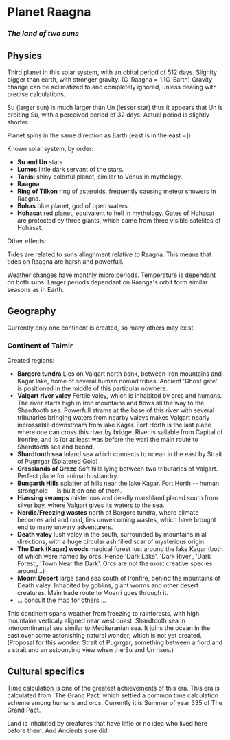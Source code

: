 Planet Raagna
=========
### *The land of two suns* ###


Physics
---------

Third planet in this solar system, with an obital period of 512 days.
Slighlty bigger than earth, with stronger gravity. (G_Raagna = 1.1G_Earth)
Gravity change can be aclimatized to and completely ignored, unless dealing with
precise calculations.

Su (larger sun) is much larger than Un (lesser star) thus it appears that Un is
orbiting Su, with a perceived period of 32 days. Actual period is slightly shorter.

Planet spins in the same direction as Earth (east is in the east =])

Known solar system, by order:

*   __Su and Un__       stars
*   __Lumos__           little dark servant of the stars.
*   __Tanisi__          shiny colorful planet, similar to Venus in mythology.
*   __Raagna__
*   __Ring of Tilkon__ ring of asteroids, frequently causing meteor showers in
    Raagna.
*   __Bohas__           blue planet, god of open waters.
*   __Hohasat__         red planet, equivalent to hell in mythology. Gates of
    Hohasat are protected by three giants, which came from three visible
    satelites of Hohasat.

Other effects:

Tides are related to suns alingnment relative to Raagna. This means that tides
on Raagna are harsh and powerfull.

Weather changes have monthly micro periods. Temperature is dependant on both suns.
Larger periods dependant on Raanga's orbit form similar seasons as in Earth.

Geography
---------

Currently only one continent is created, so many others may exist.
### Continent of Talmir ###

Created regions:
 * __Bargore tundra__ Lies on Valgart north bank, between Iron mountains and Kagar lake,
home of several human nomad tribes. Ancient 'Ghost gate' is positioned in the middle of
this particular nowhere.
 * __Valgart river valey__ Fertile valey, which is inhabited by orcs and humans. The river starts
high in Iron mountains and flows all the way to the Shardtooth sea. Powerfull strams at the base
of this river with several tributaries bringing waters from nearby valeys makes Valgart nearly
incrossable downstream from lake Kagar. Fort Horth is the last place where one can cross this
river by bridge. River is sailable from Capital of Ironfire, and is (or at least was before the war)
the main route to Shardtooth sea and beond.
 * __Shardtooth sea__ Inland sea which connects to ocean in the east by Strait of Pugrrgar (Splatered Gold)
 * __Grasslands of Graze__ Soft hills lying between two tributaries of Valgart. Perfect place for animal
husbandry.
 * __Bungarth Hills__ splatter of hills near the lake Kagar. Fort Horth -- human stronghold --
is built on one of them.
 * __Hiassing swamps__ misterious and deadly marshland placed south from silver bay, where
Valgart gives its waters to the sea.
 * __Nordic/Freezing wastes__ north of Bargore tundra, where climate becomes arid and cold,
lies unwelcoming wastes, which have brought end to many unwary adventurers.
 * __Death valey__ lush valey in the south, surrounded by mountains in all directions,
with a huge circular ash filled scar of mysterious origin.
 * __The Dark (Kagar) woods__ magical forest just around the lake Kagar (both of which were
named by orcs. Hence 'Dark Lake', 'Dark River', 'Dark Forest', 'Town Near the Dark'. Orcs
are not the most creative species around...)
 * __Moarri Desert__ large sand sea south of Ironfire, behind the mountains of Death valey. Inhabited by goblins, giant worms and other desert creatures. Main trade route to Moarri goes through it.
 * ... consult the map for others ...

This continent spans weather from freezing to rainforests, with high mountains
verticaly aligned near west coast. Shardtooth sea in intercontinental sea similar
to Mediteranian sea. It joins the ocean in the east over some astonishing natural
wonder, which is not yet created. (Proposal for this wonder: Strait of Pugrrgar, something
between a fiord and a strait and an astounding view when the Su and Un rises.)

Cultural specifics
----------

Time calculation is one of the greatest achievements of this era. This era is calculated
from 'The Grand Pact' which settled a common time calculation scheme among humans
and orcs. Currently it is Summer of year 335 of The Grand Pact.

Land is inhabited by creatures that have little or no idea who lived here before
them. And Ancients sure did.
